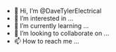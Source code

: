 - 👋 Hi, I’m @DaveTylerElectrical
- 👀 I’m interested in ...
- 🌱 I’m currently learning ...
- 💞️ I’m looking to collaborate on ...
- 📫 How to reach me ...

<!---
DaveTylerElectrical/DaveTylerElectrical is a ✨ special ✨ repository because its `README.md` (this file) appears on your GitHub profile.
You can click the Preview link to take a look at your changes.
--->
